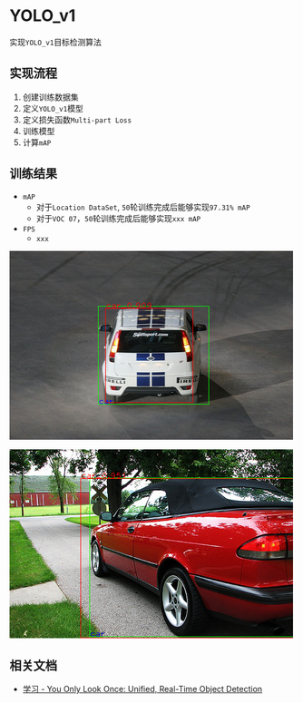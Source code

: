 # YOLO_v1

实现`YOLO_v1`目标检测算法

## 实现流程

1. 创建训练数据集
2. 定义`YOLO_v1`模型
3. 定义损失函数`Multi-part Loss`
4. 训练模型
5. 计算`mAP`

## 训练结果

* `mAP`
    * 对于`Location DataSet`, `50`轮训练完成后能够实现`97.31% mAP`
    * 对于`VOC 07`，`50`轮训练完成后能够实现`xxx mAP`
* `FPS`
    * `xxx`

![](./imgs/detect_car.png)

![](./imgs/detect_car2.png)

## 相关文档

* [学习 - You Only Look Once: Unified, Real-Time Object Detection](https://blog.zhujian.life/posts/256e06fe.html)